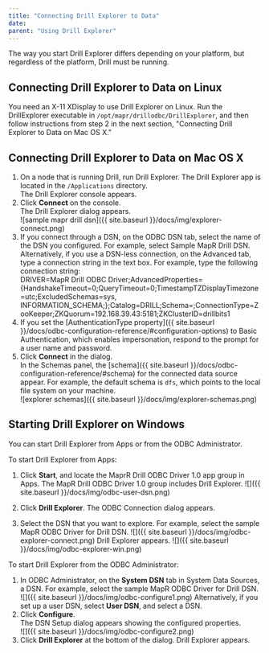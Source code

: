 ```yaml
---
title: "Connecting Drill Explorer to Data"
date: 
parent: "Using Drill Explorer"
---
```

The way you start Drill Explorer differs depending on your platform, but regardless of the platform, Drill must be running. 

## Connecting Drill Explorer to Data on Linux

You need an X-11 XDisplay to use Drill Explorer on Linux. Run the DrillExplorer executable in `/opt/mapr/drillodbc/DrillExplorer`, and then follow instructions from step 2 in the next section, "Connecting Drill Explorer to Data on Mac OS X."

## Connecting Drill Explorer to Data on Mac OS X

1. On a node that is running Drill, run Drill Explorer.  The Drill Explorer app is located in the `/Applications` directory.  
   The Drill Explorer console appears.  
2. Click **Connect** on the console.  
   The Drill Explorer dialog appears.  
   ![sample mapr drill dsn]({{ site.baseurl }}/docs/img/explorer-connect.png)
3. If you connect through a DSN, on the ODBC DSN tab, select the name of the DSN you configured. For example, select Sample MapR Drill DSN.  
   Alternatively, if you use a DSN-less connection, on the Advanced tab, type a connection string in the text box. For example, type the following connection string:  
         DRIVER=MapR Drill ODBC Driver;AdvancedProperties={HandshakeTimeout=0;QueryTimeout=0;TimestampTZDisplayTimezone=utc;ExcludedSchemas=sys, INFORMATION_SCHEMA;};Catalog=DRILL;Schema=;ConnectionType=ZooKeeper;ZKQuorum=192.168.39.43:5181;ZKClusterID=drillbits1
5. If you set the [AuthenticationType property]({{ site.baseurl }}/docs/odbc-configuration-reference/#configuration-options) to Basic Authentication, which enables impersonation, respond to the prompt for a user name and password.
4. Click **Connect** in the dialog.  
   In the Schemas panel, the [schema]({{ site.baseurl }}/docs/odbc-configuration-reference/#schema) for the connected data source appear. For example, the default schema is `dfs`, which points to the local file system on your machine.  
   ![explorer schemas]({{ site.baseurl }}/docs/img/explorer-schemas.png) 

## Starting Drill Explorer on Windows

You can start Drill Explorer from Apps or from the ODBC Administrator.

To start Drill Explorer from Apps:

1. Click **Start**, and locate the MaprR Drill ODBC Driver 1.0 app group in Apps.
   The MapR Drill ODBC Driver 1.0 group includes Drill Explorer.
   ![]({{ site.baseurl }}/docs/img/odbc-user-dsn.png)

2. Click **Drill Explorer**.
   The ODBC Connection dialog appears.
3. Select the DSN that you want to explore. For example, select the sample MapR ODBC Driver for Drill DSN.
   ![]({{ site.baseurl }}/docs/img/odbc-explorer-connect.png)
   Drill Explorer appears.
   ![]({{ site.baseurl }}/docs/img/odbc-explorer-win.png)

To start Drill Explorer from the ODBC Administrator:

1. In ODBC Administrator, on the **System DSN** tab in System Data Sources, a DSN. For example, select the sample MapR ODBC Driver for Drill DSN.  
   ![]({{ site.baseurl }}/docs/img/odbc-configure1.png)
   Alternatively, if you set up a user DSN, select **User DSN**, and select a DSN.
3. Click **Configure**.  
   The DSN Setup dialog appears showing the configured properties.  
   ![]({{ site.baseurl }}/docs/img/odbc-configure2.png)
4. Click **Drill Explorer** at the bottom of the dialog.
   Drill Explorer appears.






